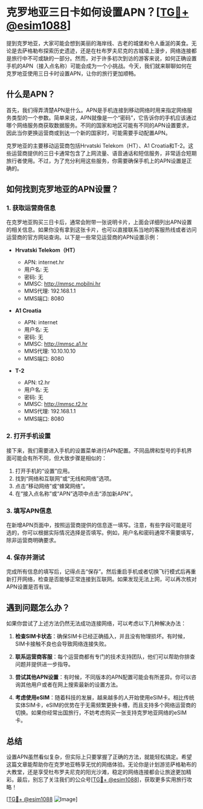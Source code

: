 # 克罗地亚三日卡如何设置APN？[[TG💪+ @esim1088](https://t.me/s/esim1088)]

提到克罗地亚，大家可能会想到美丽的海岸线、古老的城堡和令人垂涎的美食。无论是去萨格勒布探索历史遗迹，还是在杜布罗夫尼克的古城墙上漫步，网络连接都是旅行中不可或缺的一部分。然而，对于许多初次到访的游客来说，如何正确设置手机的APN（接入点名称）可能会成为一个小挑战。今天，我们就来聊聊如何在克罗地亚使用三日卡时设置APN，让你的旅行更加顺畅。

## 什么是APN？

首先，我们得弄清楚APN是什么。APN是手机连接到移动网络时用来指定网络服务类型的一个参数。简单来说，APN就像是一个“密码”，它告诉你的手机应该通过哪个网络服务商获取数据服务。不同的国家和地区可能有不同的APN设置要求，因此当你更换运营商或到达一个新的国家时，可能需要手动配置APN。

克罗地亚的主要移动运营商包括Hrvatski Telekom（HT）、A1 Croatia和T-2。这些运营商提供的三日卡通常包含了上网流量、语音通话和短信服务，非常适合短期旅行者使用。不过，为了充分利用这些服务，你需要确保手机上的APN设置是正确的。

## 如何找到克罗地亚的APN设置？

### 1. 获取运营商信息

在克罗地亚购买三日卡后，通常会附带一张说明卡片，上面会详细列出APN设置的相关信息。如果你没有拿到这张卡片，也可以直接联系当地的客服热线或者访问运营商的官方网站查询。以下是一些常见运营商的APN设置示例：

- **Hrvatski Telekom（HT）**
  - APN: internet.hr
  - 用户名: 无
  - 密码: 无
  - MMSC: http://mmsc.mobilni.hr
  - MMS代理: 192.168.1.1
  - MMS端口: 8080

- **A1 Croatia**
  - APN: internet
  - 用户名: 无
  - 密码: 无
  - MMSC: http://mmsc.a1.hr
  - MMS代理: 10.10.10.10
  - MMS端口: 8080

- **T-2**
  - APN: t2.hr
  - 用户名: 无
  - 密码: 无
  - MMSC: http://mmsc.t2.hr
  - MMS代理: 192.168.1.1
  - MMS端口: 8080

### 2. 打开手机设置

接下来，我们需要进入手机的设置菜单进行APN配置。不同品牌和型号的手机界面可能会有所不同，但大致步骤是相似的：

1. 打开手机的“设置”应用。
2. 找到“网络和互联网”或“无线和网络”选项。
3. 点击“移动网络”或“蜂窝网络”。
4. 在“接入点名称”或“APN”选项中点击“添加新APN”。

### 3. 填写APN信息

在新增APN页面中，按照运营商提供的信息逐一填写。注意，有些字段可能是可选的，你可以根据实际情况选择是否填写。例如，用户名和密码通常不需要填写，除非运营商明确要求。

### 4. 保存并测试

完成所有信息的填写后，记得点击“保存”。然后重启手机或者切换飞行模式后再重新打开网络，检查是否能够正常连接到互联网。如果发现无法上网，可以再次核对APN设置是否有误。

## 遇到问题怎么办？

如果你尝试了上述方法仍然无法成功连接网络，可以考虑以下几种解决办法：

1. **检查SIM卡状态**：确保SIM卡已经正确插入，并且没有物理损坏。有时候，SIM卡接触不良也会导致网络连接失败。

2. **联系运营商客服**：每个运营商都有专门的技术支持团队，他们可以帮助你排查问题并提供进一步指导。

3. **尝试其他APN设置**：有时候，不同版本的APN配置可能会有所差异。你可以咨询其他用户或者在网上搜索最新的设置方法。

4. **考虑使用eSIM**：随着科技的发展，越来越多的人开始使用eSIM卡。相比传统实体SIM卡，eSIM的优势在于无需频繁更换卡槽，而且支持多个网络运营商的切换。如果你经常出国旅行，不妨考虑购买一张支持克罗地亚网络的eSIM卡。

## 总结

设置APN虽然看似复杂，但实际上只要掌握了正确的方法，就能轻松搞定。希望这篇文章能帮助你在克罗地亚畅享无忧的网络体验。无论你是计划游览萨格勒布的大教堂，还是享受杜布罗夫尼克的阳光沙滩，稳定的网络连接都会让旅途更加精彩。最后，别忘了关注我们的公众号[[TG💪+ @esim1088](https://t.me/s/esim1088)]，获取更多实用旅行攻略！

[[TG💪+ @esim1088](https://t.me/s/esim1088) ![Image](https://i.postimg.cc/4NQfJmqS/Snipaste-2025-05-13-00-14-12.png)]